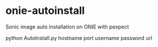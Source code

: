 # onie-autoinstall
Sonic image auto installation on ONIE with pexpect

python AutoInstall.py hostname port username password url
